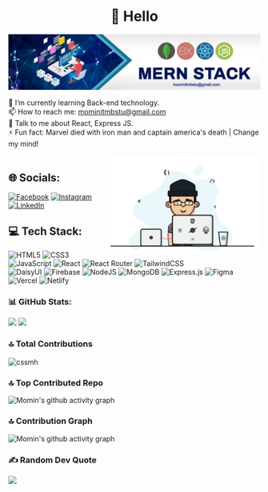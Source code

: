 <h1 align="center">💫 Hello</h1>
<img src="https://raw.githubusercontent.com/cssmh/cssmh/main/banner.jpeg" />

🌱 I’m currently learning Back-end technology.<br>
📫 How to reach me: mominitmbstu@gmail.com <br>
💬 Talk to me about React, Express JS. <br>
⚡ Fun fact: Marvel died with iron man and captain america's death | Change my mind! 
<br><br>
<img align="right" alt="code" width="310" src="https://raw.githubusercontent.com/cssmh/cssmh/main/coding.gif">

## 🌐 Socials:
[![Facebook](https://img.shields.io/badge/Facebook-%231877F2.svg?logo=Facebook&logoColor=white)](https://facebook.com/touristmomen) [![Instagram](https://img.shields.io/badge/Instagram-%23E4405F.svg?logo=Instagram&logoColor=white)](https://instagram.com/tourist_offl) [![LinkedIn](https://img.shields.io/badge/LinkedIn-%230077B5.svg?logo=linkedin&logoColor=white)](https://linkedin.com/in/momin10)

## 💻 Tech Stack:
![HTML5](https://img.shields.io/badge/html5-%23E34F26.svg?style=for-the-badge&logo=html5&logoColor=white) ![CSS3](https://img.shields.io/badge/css3-%231572B6.svg?style=for-the-badge&logo=css3&logoColor=white) ![JavaScript](https://img.shields.io/badge/javascript-%23323330.svg?style=for-the-badge&logo=javascript&logoColor=%23F7DF1E) ![React](https://img.shields.io/badge/react-%2320232a.svg?style=for-the-badge&logo=react&logoColor=%2361DAFB) ![React Router](https://img.shields.io/badge/React_Router-CA4245?style=for-the-badge&logo=react-router&logoColor=white) ![TailwindCSS](https://img.shields.io/badge/tailwindcss-%2338B2AC.svg?style=for-the-badge&logo=tailwind-css&logoColor=white) <br> ![DaisyUI](https://img.shields.io/badge/daisyui-5A0EF8?style=for-the-badge&logo=daisyui&logoColor=white) ![Firebase](https://img.shields.io/badge/firebase-%23039BE5.svg?style=for-the-badge&logo=firebase) ![NodeJS](https://img.shields.io/badge/node.js-6DA55F?style=for-the-badge&logo=node.js&logoColor=white) ![MongoDB](https://img.shields.io/badge/MongoDB-%234ea94b.svg?style=for-the-badge&logo=mongodb&logoColor=white) ![Express.js](https://img.shields.io/badge/express.js-%23404d59.svg?style=for-the-badge&logo=express&logoColor=%2361DAFB) ![Figma](https://img.shields.io/badge/figma-%23F24E1E.svg?style=for-the-badge&logo=figma&logoColor=white) ![Vercel](https://img.shields.io/badge/vercel-%23000000.svg?style=for-the-badge&logo=vercel&logoColor=white) ![Netlify](https://img.shields.io/badge/netlify-%23000000.svg?style=for-the-badge&logo=netlify&logoColor=#00C7B7)
### 📊 GitHub Stats:
<p align= "left">
  <img height= "170" src="https://github-readme-stats.vercel.app/api?username=cssmh&theme=radical&show_icons=compact&include_all_commits=true" />
  <img height= "170" src="https://github-readme-stats.vercel.app/api/top-langs/?username=cssmh&theme=radical&layout=compact" />
</p>

### 🔝 Total Contributions
<p><img align="center" src="https://github-readme-streak-stats.herokuapp.com/?user=cssmh&theme=radical&" alt="cssmh" /></p>

### 🔝 Top Contributed Repo
![Momin's github activity graph](https://github-contributor-stats.vercel.app/api?username=cssmh&limit=5&theme=radical&combine_all_yearly_contributions=true)

### 🔝 Contribution Graph
![Momin's github activity graph](https://github-readme-activity-graph.vercel.app/graph?username=cssmh&theme=react-dark)

### ✍️ Random Dev Quote
![](https://quotes-github-readme.vercel.app/api?type=horizontal&theme=radical)
